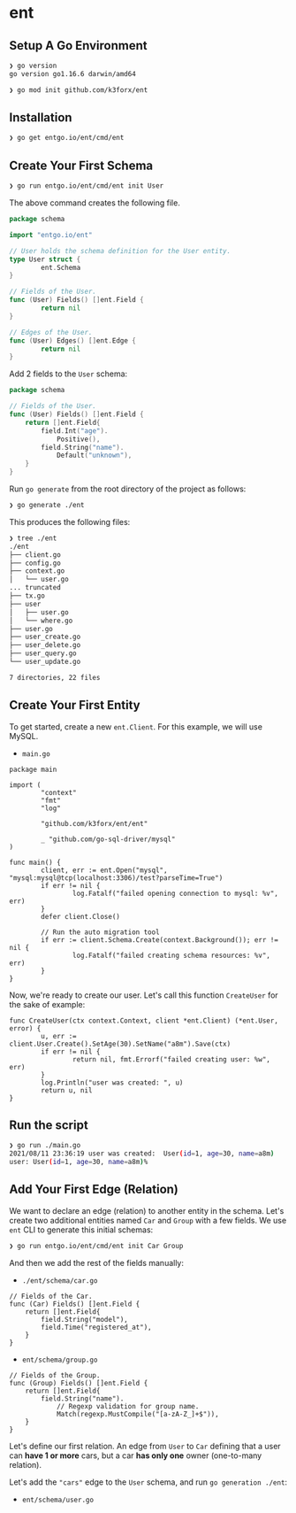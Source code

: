 # ent

## Setup A Go Environment

```bash
❯ go version
go version go1.16.6 darwin/amd64

❯ go mod init github.com/k3forx/ent
```

## Installation

```bash
❯ go get entgo.io/ent/cmd/ent
```

## Create Your First Schema

```bash
❯ go run entgo.io/ent/cmd/ent init User
```

The above command creates the following file.

```go
package schema

import "entgo.io/ent"

// User holds the schema definition for the User entity.
type User struct {
        ent.Schema
}

// Fields of the User.
func (User) Fields() []ent.Field {
        return nil
}

// Edges of the User.
func (User) Edges() []ent.Edge {
        return nil
}
```

Add 2 fields to the `User` schema:

```go
package schema

// Fields of the User.
func (User) Fields() []ent.Field {
    return []ent.Field{
        field.Int("age").
            Positive(),
        field.String("name").
            Default("unknown"),
    }
}
```

Run `go generate` from the root directory of the project as follows:

```bash
❯ go generate ./ent
```

This produces the following files:

```bash
❯ tree ./ent
./ent
├── client.go
├── config.go
├── context.go
│   └── user.go
... truncated
├── tx.go
├── user
│   ├── user.go
│   └── where.go
├── user.go
├── user_create.go
├── user_delete.go
├── user_query.go
└── user_update.go

7 directories, 22 files
```

## Create Your First Entity

To get started, create a new `ent.Client`. For this example, we will use MySQL.

- `main.go`

```golang
package main

import (
        "context"
        "fmt"
        "log"

        "github.com/k3forx/ent/ent"

        _ "github.com/go-sql-driver/mysql"
)

func main() {
        client, err := ent.Open("mysql", "mysql:mysql@tcp(localhost:3306)/test?parseTime=True")
        if err != nil {
                log.Fatalf("failed opening connection to mysql: %v", err)
        }
        defer client.Close()

        // Run the auto migration tool
        if err := client.Schema.Create(context.Background()); err != nil {
                log.Fatalf("failed creating schema resources: %v", err)
        }
}
```

Now, we're ready to create our user. Let's call this function `CreateUser` for the sake of example:

```golang
func CreateUser(ctx context.Context, client *ent.Client) (*ent.User, error) {
        u, err := client.User.Create().SetAge(30).SetName("a8m").Save(ctx)
        if err != nil {
                return nil, fmt.Errorf("failed creating user: %w", err)
        }
        log.Println("user was created: ", u)
        return u, nil
}
```

## Run the script

```bash
❯ go run ./main.go
2021/08/11 23:36:19 user was created:  User(id=1, age=30, name=a8m)
user: User(id=1, age=30, name=a8m)%
```

## Add Your First Edge (Relation)

We want to declare an edge (relation) to another entity in the schema.
Let's create two additional entities named `Car` and `Group` with a few fields. We use `ent` CLI to generate this initial schemas:

```bash
❯ go run entgo.io/ent/cmd/ent init Car Group
```

And then we add the rest of the fields manually:

- `./ent/schema/car.go`

```golang
// Fields of the Car.
func (Car) Fields() []ent.Field {
	return []ent.Field{
		field.String("model"),
		field.Time("registered_at"),
	}
}
```

- `ent/schema/group.go`

```golang
// Fields of the Group.
func (Group) Fields() []ent.Field {
    return []ent.Field{
        field.String("name").
            // Regexp validation for group name.
            Match(regexp.MustCompile("[a-zA-Z_]+$")),
    }
}
```

Let's define our first relation. An edge from `User` to `Car` defining that a user can **have 1 or more** cars, but a car **has only one** owner (one-to-many relation).

Let's add the `"cars"` edge to the `User` schema, and run `go generation ./ent`:

- `ent/schema/user.go`
